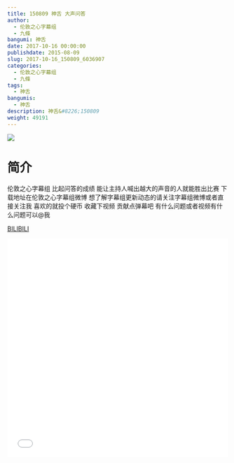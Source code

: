 ```yaml
---
title: 150809 神舌 大声问答
author: 
  - 伦敦之心字幕组
  - 九條
bangumi: 神舌
date: 2017-10-16 00:00:00
publishdate: 2015-08-09
slug: 2017-10-16_150809_6036907
categories: 
  - 伦敦之心字幕组
  - 九條
tags: 
  - 神舌
bangumis: 
  - 神舌
description: 神舌&#8226;150809
weight: 49191
---
```


![](https://i.imgur.com/ldrHgqO.jpg)

# 简介  
伦敦之心字幕组 比起问答的成绩 能让主持人喊出越大的声音的人就能胜出比赛 下载地址在伦敦之心字幕组微博 想了解字幕组更新动态的请关注字幕组微博或者直接关注我 喜欢的就投个硬币 收藏下视频 贡献点弹幕吧
有什么问题或者视频有什么问题可以@我

  [BILIBILI](https://www.bilibili.com/video/av6036907/)


<div class="vcontainer">  <iframe class='video' src="//www.bilibili.com/blackboard/player.html?aid=6036907" width="100%" height="500" frameborder="0" allowfullscreen="allowfullscreen"></iframe></div>

